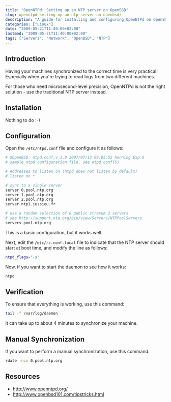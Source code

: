 ```yaml
---
title: "OpenNTPd: Setting up an NTP server on OpenBSD"
slug: openntpd-setting-up-an-ntp-server-on-openbsd/
description: "A guide for installing and configuring OpenNTPd on OpenBSD"
categories: ["Linux"]
date: "2009-05-21T11:40:00+02:00"
lastmod: "2009-05-21T11:40:00+02:00"
tags: ["Servers", "Network", "OpenBSD", "NTP"]
---
```


## Introduction

Having your machines synchronized to the correct time is very practical! Especially when you're trying to read logs from two different machines.

For those who need microsecond-level precision, OpenNTPd is not the right solution - use the traditional NTP server instead.

## Installation

Nothing to do :-)

## Configuration

Open the `/etc/ntpd.conf` file and configure it as follows:

```bash
# $OpenBSD: ntpd.conf,v 1.8 2007/07/13 09:05:52 henning Exp $
# sample ntpd configuration file, see ntpd.conf(5)

# Addresses to listen on (ntpd does not listen by default)
# listen on *

# sync to a single server
server 0.pool.ntp.org
server 1.pool.ntp.org
server 2.pool.ntp.org
server ntp1.jussieu.fr

# use a random selection of 8 public stratum 2 servers
# see http://support.ntp.org/bin/view/Servers/NTPPoolServers
servers pool.ntp.org
```

This is a basic configuration, but it works well.

Next, edit the `/etc/rc.conf.local` file to indicate that the NTP server should start at boot time, and modify the line as follows:

```bash
ntpd_flags="-s"
```

Now, if you want to start the daemon to see how it works:

```bash
ntpd
```

## Verification

To ensure that everything is working, use this command:

```bash
tail -f /var/log/daemon
```

It can take up to about 4 minutes to synchronize your machine.

## Manual Synchronization

If you want to perform a manual synchronization, use this command:

```bash
rdate -ncv 0.pool.ntp.org
```

## Resources
- http://www.openntpd.org/
- http://www.openbsd101.com/tipstricks.html

